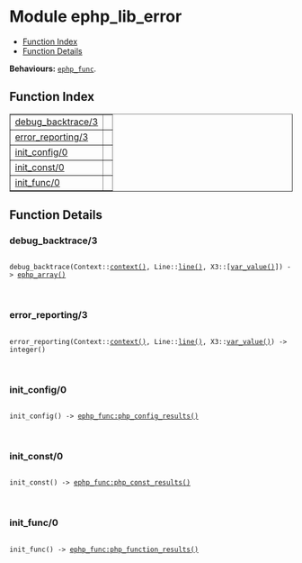 

# Module ephp_lib_error #
* [Function Index](#index)
* [Function Details](#functions)

__Behaviours:__ [`ephp_func`](ephp_func.md).

<a name="index"></a>

## Function Index ##


<table width="100%" border="1" cellspacing="0" cellpadding="2" summary="function index"><tr><td valign="top"><a href="#debug_backtrace-3">debug_backtrace/3</a></td><td></td></tr><tr><td valign="top"><a href="#error_reporting-3">error_reporting/3</a></td><td></td></tr><tr><td valign="top"><a href="#init_config-0">init_config/0</a></td><td></td></tr><tr><td valign="top"><a href="#init_const-0">init_const/0</a></td><td></td></tr><tr><td valign="top"><a href="#init_func-0">init_func/0</a></td><td></td></tr></table>


<a name="functions"></a>

## Function Details ##

<a name="debug_backtrace-3"></a>

### debug_backtrace/3 ###

<pre><code>
debug_backtrace(Context::<a href="#type-context">context()</a>, Line::<a href="#type-line">line()</a>, X3::[<a href="#type-var_value">var_value()</a>]) -&gt; <a href="#type-ephp_array">ephp_array()</a>
</code></pre>
<br />

<a name="error_reporting-3"></a>

### error_reporting/3 ###

<pre><code>
error_reporting(Context::<a href="#type-context">context()</a>, Line::<a href="#type-line">line()</a>, X3::<a href="#type-var_value">var_value()</a>) -&gt; integer()
</code></pre>
<br />

<a name="init_config-0"></a>

### init_config/0 ###

<pre><code>
init_config() -&gt; <a href="ephp_func.md#type-php_config_results">ephp_func:php_config_results()</a>
</code></pre>
<br />

<a name="init_const-0"></a>

### init_const/0 ###

<pre><code>
init_const() -&gt; <a href="ephp_func.md#type-php_const_results">ephp_func:php_const_results()</a>
</code></pre>
<br />

<a name="init_func-0"></a>

### init_func/0 ###

<pre><code>
init_func() -&gt; <a href="ephp_func.md#type-php_function_results">ephp_func:php_function_results()</a>
</code></pre>
<br />

